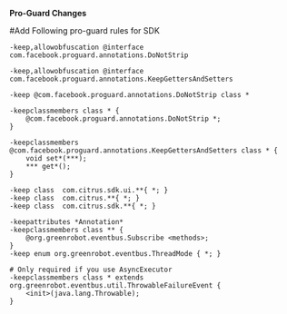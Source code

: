 <b> Pro-Guard Changes </b>

#Add Following pro-guard rules for SDK


    -keep,allowobfuscation @interface com.facebook.proguard.annotations.DoNotStrip

    -keep,allowobfuscation @interface com.facebook.proguard.annotations.KeepGettersAndSetters

    -keep @com.facebook.proguard.annotations.DoNotStrip class *

    -keepclassmembers class * {
        @com.facebook.proguard.annotations.DoNotStrip *;
    }

    -keepclassmembers @com.facebook.proguard.annotations.KeepGettersAndSetters class * {
        void set*(***);
        *** get*();
    }

    -keep class  com.citrus.sdk.ui.**{ *; }
    -keep class  com.citrus.**{ *; }
    -keep class  com.citrus.sdk.**{ *; }

    -keepattributes *Annotation*
    -keepclassmembers class ** {
        @org.greenrobot.eventbus.Subscribe <methods>;
    }
    -keep enum org.greenrobot.eventbus.ThreadMode { *; }

    # Only required if you use AsyncExecutor
    -keepclassmembers class * extends org.greenrobot.eventbus.util.ThrowableFailureEvent {
        <init>(java.lang.Throwable);
    }
